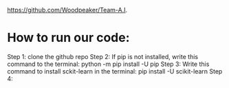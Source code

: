 https://github.com/Woodpeaker/Team-A.I.
# How to run our code:
Step 1: clone the github repo
Step 2: If pip is not installed, write this command to the terminal: python -m pip install -U pip
Step 3: Write this command to install sckit-learn in the terminal: pip install -U scikit-learn
Step 4:
